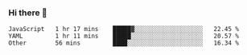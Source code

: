 ### Hi there 👋


<!--START_SECTION:waka-->

```text
JavaScript   1 hr 17 mins    █████▓░░░░░░░░░░░░░░░░░░░   22.45 %
YAML         1 hr 11 mins    █████░░░░░░░░░░░░░░░░░░░░   20.57 %
Other        56 mins         ████░░░░░░░░░░░░░░░░░░░░░   16.34 %
```

<!--END_SECTION:waka-->

<!--
**ssrahul96/ssrahul96** is a ✨ _special_ ✨ repository because its `README.md` (this file) appears on your GitHub profile.

Here are some ideas to get you started:

- 🔭 I’m currently working on ...
- 🌱 I’m currently learning ...
- 👯 I’m looking to collaborate on ...
- 🤔 I’m looking for help with ...
- 💬 Ask me about ...
- 📫 How to reach me: ...
- 😄 Pronouns: ...
- ⚡ Fun fact: ...
-->
